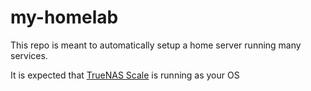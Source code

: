 # my-homelab

This repo is meant to automatically setup a home server running many services.

It is expected that [TrueNAS Scale](https://www.truenas.com/download-truenas-scale/) is running as your OS
